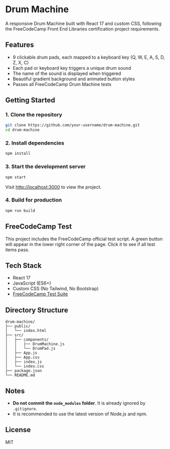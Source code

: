 # Drum Machine

A responsive Drum Machine built with React 17 and custom CSS, following the FreeCodeCamp Front End Libraries certification project requirements.

## Features

- 9 clickable drum pads, each mapped to a keyboard key (Q, W, E, A, S, D, Z, X, C)
- Each pad or keyboard key triggers a unique drum sound
- The name of the sound is displayed when triggered
- Beautiful gradient background and animated button styles
- Passes all FreeCodeCamp Drum Machine tests


## Getting Started

### 1. Clone the repository

```bash
git clone https://github.com/your-username/drum-machine.git
cd drum-machine
```

### 2. Install dependencies

```bash
npm install
```

### 3. Start the development server

```bash
npm start
```

Visit [http://localhost:3000](http://localhost:3000) to view the project.

### 4. Build for production

```bash
npm run build
```

## FreeCodeCamp Test

This project includes the FreeCodeCamp official test script. A green button will appear in the lower right corner of the page. Click it to see if all test items pass.

## Tech Stack

- React 17
- JavaScript (ES6+)
- Custom CSS (No Tailwind, No Bootstrap)
- [FreeCodeCamp Test Suite](https://cdn.freecodecamp.org/testable-projects-fcc/v1/bundle.js)

## Directory Structure

```
drum-machine/
├── public/
│   └── index.html
├── src/
│   ├── components/
│   │   ├── DrumMachine.js
│   │   └── DrumPad.js
│   ├── App.js
│   ├── App.css
│   ├── index.js
│   └── index.css
├── package.json
└── README.md
```

## Notes

- **Do not commit the `node_modules` folder**. It is already ignored by `.gitignore`.
- It is recommended to use the latest version of Node.js and npm.

## License

MIT 
